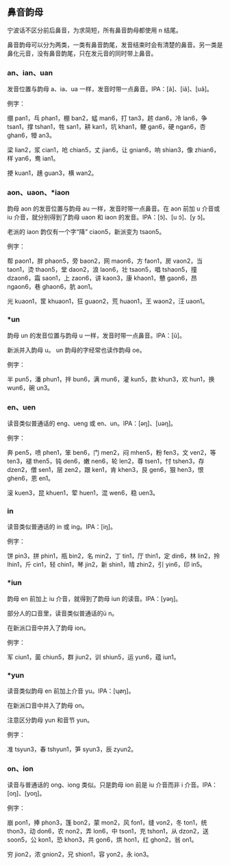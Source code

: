 ## 鼻音韵母

宁波话不区分前后鼻音，为求简短，所有鼻音韵母都使用 n 结尾。

鼻音韵母可以分为两类，一类有鼻音韵尾，发音结束时会有清楚的鼻音。另一类是鼻化元音，没有鼻音韵尾，只在发元音的同时带上鼻音。

### an、ian、uan

发音位置与韵母 a、ia、ua 一样，发音时带一点鼻音。IPA：\[ã\]、\[iã\]、\[uã\]。

例字：

绷 pan1，乓 phan1，棚 ban2，蜢 man6，打 tan3，趤 dan6，冷 lan6，争 tsan1，撑 tshan1，牲 san1，耕 kan1，坑 khan1，鲠 gan6，硬 ngan6，杏 ghan6，㹙 an3。

梁 lian2，浆 cian1，呛 chian5，丈 jian6，让 gnian6，响 shian3，像 zhian6，样 yan6，鸯 ian1。

挭 kuan1，趪 guan3，横 wan2。

### aon、uaon、\*iaon

韵母 aon 的发音位置与韵母 au 一样，发音时带一点鼻音。在 aon 前加 u 介音或 iu 介音，就分别得到了韵母 uaon 和 iaon 的发音。IPA：\[ɔ̃\]、\[u ɔ̃\]、\[y ɔ̃\]。

老派的 iaon 韵仅有一个字“降” ciaon5，新派变为 tsaon5。

例字：

帮 paon1，胖 phaon5，旁 baon2，网 maon6，方 faon1，房 vaon2，当 taon1，烫 thaon5，堂 daon2，浪 laon6，壮 tsaon5，唱 tshaon5，撞 dzaon6，霜 saon1，上 zaon6，讲 kaon3，康 khaon1，戇 gaon6，昂 ngaon6，巷 ghaon6，肮 aon1。

光 kuaon1，筐 khuaon1，狂 guaon2，荒 huaon1，王 waon2，汪 uaon1。

### \*un

韵母 un 的发音位置与韵母 u 一样，发音时带一点鼻音。IPA：\[ũ\]。

新派并入韵母 u。 un 韵母的字经常也读作韵母 oe。

例字：

半 pun5，潘 phun1，拌 bun6，满 mun6，灌 kun5，款 khun3，欢 hun1，换 wun6，碗 un3。

### en、uen

读音类似普通话的 eng、ueng 或 en、un。IPA：\[əŋ\]、\[uəŋ\]。

例字：

奔 pen5，喷 phen1，笨 ben6，门 men2，闷 mhen5，粉 fen3，文 ven2，等 ten3，褪 then5，钝 den6，嫩 nen6，轮 len2，尊 tsen1，忖 tshen3，存 dzen2，僧 sen1，层 zen2，跟 ken1，肯 khen3，艮 gen6，狠 hen3，恨 ghen6，恩 en1。

滚 kuen3，昆 khuen1，荤 huen1，混 wen6，稳 uen3。

### in

读音类似普通话的 in 或 ing。IPA：\[iŋ\]。

例字：

饼 pin3，拼 phin1，瓶 bin2，名 min2，丁 tin1，厅 thin1，定 din6，林 lin2，拎 lhin1，斤 cin1，轻 chin1，琴 jin2，新 shin1，晴 zhin2，引 yin6，印 in5。

### \*iun

韵母 en 前加上 iu 介音，就得到了韵母 iun 的读音。IPA：\[yəŋ\]。

部分人的口音里，读音类似普通话的ü n。

在新派口音中并入了韵母 ion。

例字：

军 ciun1，菌 chiun5，群 jiun2，训 shiun5，运 yun6，蕴 iun1。

### \*yun

读音类似韵母 en 前加上介音 yu。IPA：\[ʮøŋ\]。

在新派口音中并入了韵母 on。

注意区分韵母 yun 和音节 yun。

例字：

准 tsyun3，春 tshyun1，笋 syun3，辰 zyun2。

### on、ion

读音与普通话的 ong、iong 类似。只是韵母 ion 前是 iu 介音而非 i 介音。IPA：\[oŋ\]、\[yoŋ\]。

例字：

崩 pon1，捧 phon3，篷 bon2，蒙 mon2，风 fon1，缝 von2，冬 ton1，统 thon3，动 don6，农 non2，弄 lon6，中 tson1，充 tshon1，从 dzon2，送 soon5，公 kon1，恐 khon3，共 gon6，烘 hon1，红 ghon2，翁 on1。

穷 jion2，浓 gnion2，兄 shion1，容 yon2，永 ion3。